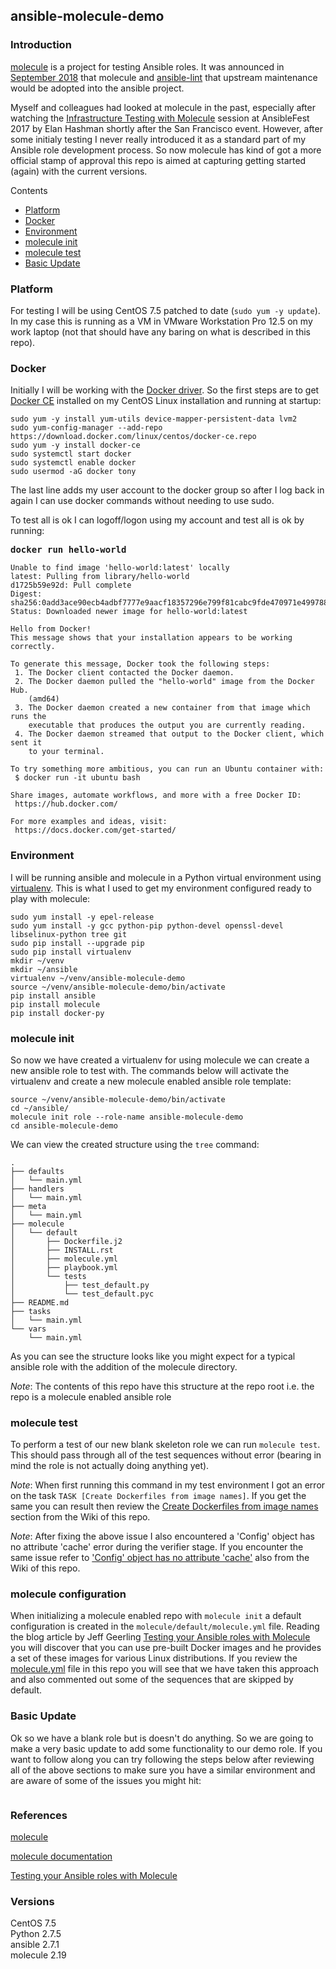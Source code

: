 ## ansible-molecule-demo

### Introduction

[molecule](https://github.com/ansible/molecule) is a project for testing Ansible roles.  It was announced in [September 2018](https://groups.google.com/forum/#!topic/ansible-project/ehrb6AEptzA) that molecule and [ansible-lint](https://github.com/ansible/ansible-lint) that upstream maintenance would be adopted into the ansible project.

Myself and colleagues had looked at molecule in the past, especially after watching the [Infrastructure Testing with Molecule](https://www.ansible.com/infrastructure-testing-with-molecule) session at AnsibleFest 2017 by Elan Hashman shortly after the San Francisco event.  However, after some initialy testing I never really introduced it as a standard part of my Ansible role development process.  So now molecule has kind of got a more official stamp of approval this repo is aimed at capturing getting started (again) with the current versions.

Contents

- [Platform](#platform)
- [Docker](#docker)
- [Environment](#environment)
- [molecule init](#molecule-init)
- [molecule test](#molecule-test)
- [Basic Update](#basic-update)

### Platform  
For testing I will be using CentOS 7.5 patched to date (`sudo yum -y update`).  In my case this is running as a VM in VMware Workstation Pro 12.5 on my work laptop (not that should have any baring on what is described in this repo).

### Docker  
Initially I will be working with the [Docker driver](https://molecule.readthedocs.io/en/latest/configuration.html#docker).  So the first steps are to get [Docker CE](https://www.docker.com/products/docker-engine) installed on my CentOS Linux installation and running at startup:  

```
sudo yum -y install yum-utils device-mapper-persistent-data lvm2
sudo yum-config-manager --add-repo https://download.docker.com/linux/centos/docker-ce.repo
sudo yum -y install docker-ce
sudo systemctl start docker
sudo systemctl enable docker
sudo usermod -aG docker tony
```

The last line adds my user account to the docker group so after I log back in again I can use docker commands without needing to use sudo.  

To test all is ok I can logoff/logon using my account and test all is ok by running:  

<pre>
<b>docker run hello-world</b>
</pre>
```
Unable to find image 'hello-world:latest' locally
latest: Pulling from library/hello-world
d1725b59e92d: Pull complete
Digest: sha256:0add3ace90ecb4adbf7777e9aacf18357296e799f81cabc9fde470971e499788
Status: Downloaded newer image for hello-world:latest

Hello from Docker!
This message shows that your installation appears to be working correctly.

To generate this message, Docker took the following steps:
 1. The Docker client contacted the Docker daemon.
 2. The Docker daemon pulled the "hello-world" image from the Docker Hub.
    (amd64)
 3. The Docker daemon created a new container from that image which runs the
    executable that produces the output you are currently reading.
 4. The Docker daemon streamed that output to the Docker client, which sent it
    to your terminal.

To try something more ambitious, you can run an Ubuntu container with:
 $ docker run -it ubuntu bash

Share images, automate workflows, and more with a free Docker ID:
 https://hub.docker.com/

For more examples and ideas, visit:
 https://docs.docker.com/get-started/

```
### Environment

I will be running ansible and molecule in a Python virtual environment using [virtualenv](https://virtualenv.pypa.io/en/latest/).  This is what I used to get my environment configured ready to play with molecule:  
```
sudo yum install -y epel-release
sudo yum install -y gcc python-pip python-devel openssl-devel libselinux-python tree git
sudo pip install --upgrade pip
sudo pip install virtualenv
mkdir ~/venv
mkdir ~/ansible
virtualenv ~/venv/ansible-molecule-demo
source ~/venv/ansible-molecule-demo/bin/activate
pip install ansible
pip install molecule
pip install docker-py
```

### molecule init

So now we have created a virtualenv for using molecule we can create a new ansible role to test with.  The commands below will activate the virtualenv and create a new molecule enabled ansible role template:  

```
source ~/venv/ansible-molecule-demo/bin/activate
cd ~/ansible/
molecule init role --role-name ansible-molecule-demo
cd ansible-molecule-demo
```

We can view the created structure using the `tree` command:  
```
.
├── defaults
│   └── main.yml
├── handlers
│   └── main.yml
├── meta
│   └── main.yml
├── molecule
│   └── default
│       ├── Dockerfile.j2
│       ├── INSTALL.rst
│       ├── molecule.yml
│       ├── playbook.yml
│       └── tests
│           ├── test_default.py
│           └── test_default.pyc
├── README.md
├── tasks
│   └── main.yml
└── vars
    └── main.yml
```

As you can see the structure looks like you might expect for a typical ansible role with the addition of the molecule directory.  

*Note*: The contents of this repo have this structure at the repo root i.e. the repo is a molecule enabled ansible role  

### molecule test

To perform a test of our new blank skeleton role we can run `molecule test`.  This should pass through all of the test sequences without error (bearing in mind the role is not actually doing anything yet).  

*Note*: When first running this command in my test environment I got an error on the task `TASK [Create Dockerfiles from image names]`.  If you get the same you can result then review the [Create Dockerfiles from image names](https://github.com/tonyskidmore/ansible-molecule-demo/wiki/Create-Dockerfiles-from-image-names) section from the Wiki of this repo.  

*Note*: After fixing the above issue I also encountered a 'Config' object has no attribute 'cache' error during the verifier stage.  If you encounter the same issue refer to ['Config' object has no attribute 'cache'](https://github.com/tonyskidmore/ansible-molecule-demo/wiki/'Config'-object-has-no-attribute-'cache') also from the Wiki of this repo.

### molecule configuration  

When initializing a molecule enabled repo with `molecule init` a default configuration is created in the `molecule/default/molecule.yml` file.  Reading the blog article by Jeff Geerling [Testing your Ansible roles with Molecule](https://www.jeffgeerling.com/blog/2018/testing-your-ansible-roles-molecule) you will discover that you can use pre-built Docker images and he provides a set of these images for various Linux distributions.  If you review the [molecule.yml](https://github.com/tonyskidmore/ansible-molecule-demo/blob/master/molecule/default/molecule.yml) file in this repo you will see that we have taken this approach and also commented out some of the sequences that are skipped by default.  

### Basic Update  

Ok so we have a blank role but is doesn't do anything.  So we are going to make a very basic update to add some functionality to our demo role.  If you want to follow along you can try following the steps below after reviewing all of the above sections to make sure you have a similar environment and are aware of some of the issues you might hit:  

```

```





### References
[molecule](https://github.com/ansible/molecule)  

[molecule documentation](https://readthedocs.org/projects/molecule/)  

[Testing your Ansible roles with Molecule](https://www.jeffgeerling.com/blog/2018/testing-your-ansible-roles-molecule)  


### Versions
CentOS 7.5  
Python 2.7.5  
ansible 2.7.1  
molecule  2.19
